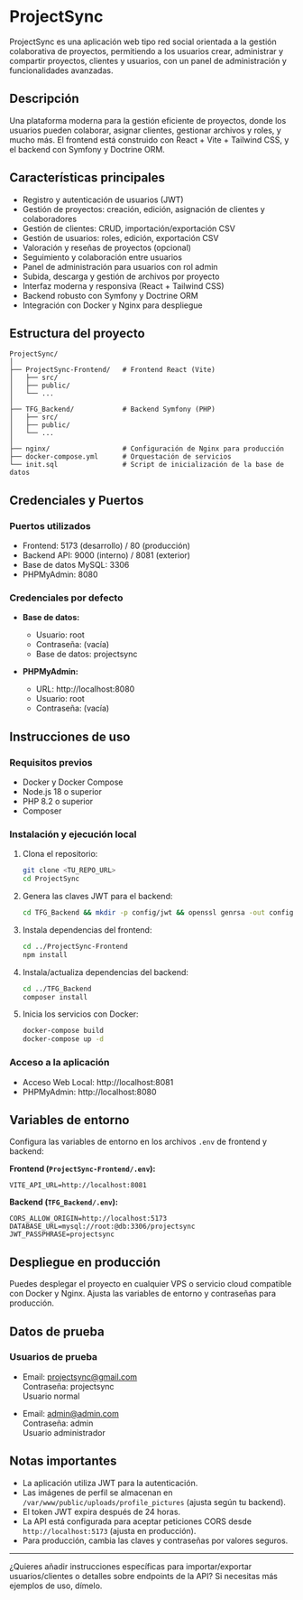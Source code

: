 # ProjectSync

ProjectSync es una aplicación web tipo red social orientada a la gestión colaborativa de proyectos, permitiendo a los usuarios crear, administrar y compartir proyectos, clientes y usuarios, con un panel de administración y funcionalidades avanzadas.

## Descripción

Una plataforma moderna para la gestión eficiente de proyectos, donde los usuarios pueden colaborar, asignar clientes, gestionar archivos y roles, y mucho más. El frontend está construido con React + Vite + Tailwind CSS, y el backend con Symfony y Doctrine ORM.

## Características principales

- Registro y autenticación de usuarios (JWT)
- Gestión de proyectos: creación, edición, asignación de clientes y colaboradores
- Gestión de clientes: CRUD, importación/exportación CSV
- Gestión de usuarios: roles, edición, exportación CSV
- Valoración y reseñas de proyectos (opcional)
- Seguimiento y colaboración entre usuarios
- Panel de administración para usuarios con rol admin
- Subida, descarga y gestión de archivos por proyecto
- Interfaz moderna y responsiva (React + Tailwind CSS)
- Backend robusto con Symfony y Doctrine ORM
- Integración con Docker y Nginx para despliegue

## Estructura del proyecto

```
ProjectSync/
│
├── ProjectSync-Frontend/   # Frontend React (Vite)
│   ├── src/
│   ├── public/
│   └── ...
│
├── TFG_Backend/            # Backend Symfony (PHP)
│   ├── src/
│   ├── public/
│   └── ...
│
├── nginx/                  # Configuración de Nginx para producción
├── docker-compose.yml      # Orquestación de servicios
└── init.sql                # Script de inicialización de la base de datos
```

## Credenciales y Puertos

### Puertos utilizados

- Frontend: 5173 (desarrollo) / 80 (producción)
- Backend API: 9000 (interno) / 8081 (exterior)
- Base de datos MySQL: 3306
- PHPMyAdmin: 8080

### Credenciales por defecto

- **Base de datos:**
  - Usuario: root
  - Contraseña: (vacía)
  - Base de datos: projectsync

- **PHPMyAdmin:**
  - URL: http://localhost:8080
  - Usuario: root
  - Contraseña: (vacía)

## Instrucciones de uso

### Requisitos previos

- Docker y Docker Compose
- Node.js 18 o superior
- PHP 8.2 o superior
- Composer

### Instalación y ejecución local

1. Clona el repositorio:
   ```sh
   git clone <TU_REPO_URL>
   cd ProjectSync
   ```

2. Genera las claves JWT para el backend:
   ```sh
   cd TFG_Backend && mkdir -p config/jwt && openssl genrsa -out config/jwt/private.pem -aes256 -passout pass:projectsync 4096 && openssl rsa -pubout -in config/jwt/private.pem -out config/jwt/public.pem -passin pass:projectsync
   ```

3. Instala dependencias del frontend:
   ```sh
   cd ../ProjectSync-Frontend
   npm install
   ```

4. Instala/actualiza dependencias del backend:
   ```sh
   cd ../TFG_Backend
   composer install
   ```

5. Inicia los servicios con Docker:
   ```sh
   docker-compose build
   docker-compose up -d
   ```

### Acceso a la aplicación

- Acceso Web Local: http://localhost:8081
- PHPMyAdmin: http://localhost:8080

## Variables de entorno

Configura las variables de entorno en los archivos `.env` de frontend y backend:

**Frontend (`ProjectSync-Frontend/.env`):**
```
VITE_API_URL=http://localhost:8081
```

**Backend (`TFG_Backend/.env`):**
```
CORS_ALLOW_ORIGIN=http://localhost:5173
DATABASE_URL=mysql://root:@db:3306/projectsync
JWT_PASSPHRASE=projectsync
```

## Despliegue en producción

Puedes desplegar el proyecto en cualquier VPS o servicio cloud compatible con Docker y Nginx. Ajusta las variables de entorno y contraseñas para producción.

## Datos de prueba

### Usuarios de prueba

- Email: projectsync@gmail.com  
  Contraseña: projectsync  
  Usuario normal

- Email: admin@admin.com  
  Contraseña: admin  
  Usuario administrador

## Notas importantes

- La aplicación utiliza JWT para la autenticación.
- Las imágenes de perfil se almacenan en `/var/www/public/uploads/profile_pictures` (ajusta según tu backend).
- El token JWT expira después de 24 horas.
- La API está configurada para aceptar peticiones CORS desde `http://localhost:5173` (ajusta en producción).
- Para producción, cambia las claves y contraseñas por valores seguros.

---

¿Quieres añadir instrucciones específicas para importar/exportar usuarios/clientes o detalles sobre endpoints de la API? Si necesitas más ejemplos de uso, dímelo.